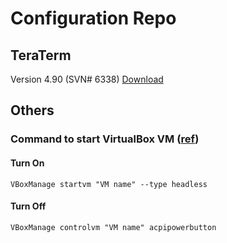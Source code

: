 # Configuration Repo

## TeraTerm

Version 4.90 (SVN# 6338) 
[Download](https://osdn.net/projects/ttssh2/releases/64798)


## Others

### Command to start VirtualBox VM ([ref](http://askubuntu.com/questions/445284/how-to-start-a-virtualbox-machine-via-command-line-without-gui/449249))

#### Turn On

`VBoxManage startvm "VM name" --type headless`

#### Turn Off

`VBoxManage controlvm "VM name" acpipowerbutton`

